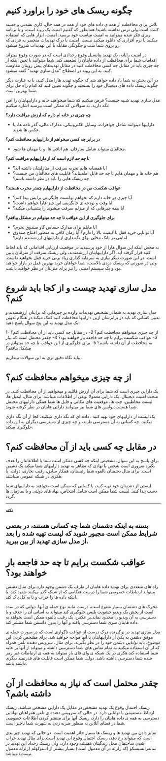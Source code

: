# چگونه ریسک های خود را براورد کنیم

تلاش برای محافظت از همه ی داده های خود از همه در همه حال، کاری نشدنی و خسته
کننده است.ولی ترس نداشته باشید! همانطور که گفتیم امنیت یک روند است، 
و با برنامه ریزی فکر شده میتوانید به امنیت مناسب خود برسید. امنیت، 
ابزار هایی که استفاده میکنید یا نرم افزاری که دانلود میکنید نیست.
امنیت با درک تهدیدات منحصر به فردی که رو بروی شما ست و چگونگی مقابله 
با این تهدیدات شروع میشود.

در امنیت رایانه، یک تهدید پتانسیل وقوع رخدادی است که در صورت وقوع میتواند 
اقدامات شما برای محافظت از داده هایتان را تضعیف کند. شما میتوانید با 
تعین اینکه از چه چیزی باید در مقابل چه کسی محافظت کنید در مقابل تهدیدهای 
پیش رویتان مقاومت کنید. به این روند در اصطلاح "مدل سازی تهدید" گفته میشود.

در این بخش به شما یاد داده خواهد شد که چگونه تهدید هارا مدل کنید، یا 
به عبارت دیگر چگونه ریسک داده های دیجیتال خود را بسنجید و چگونه تعیین 
کنید که کدام راه حل برای شما بهترین است.

مدل سازی تهدید شبیه چیست؟ فرض میکنیم که شما میخواهید خانه و داراییهایتان را
امن نگه دارید، به سوالاتی که ممکن است بپرسید اشاره میکنیم:

**چه چیزی در خانه ام دارم که ارزش مراقبت دارد؟**

- داراییها میتوانند شامل جواهرات، وسایل الکترونیکی، مدارک مالی، گذر نامه ها،
یا عکس ها شوند.

**در برابر چه کسی میخواهم از داراییهایم محافظت کنم؟**

- مخالفان میتواند شامل سارقان، هم اتاقی ها، و یا مهمان ها شود.

**تا چه حد لازم است که از داراییهایم مراقبت کنم؟** 

- آیا همسایه هایم تجربه سرقت از منازلشان داشته اند؟
- هم خانه ها و مهمان هایم تا چه حد قابل اطمیناند؟ قابلیت های مخالفان من 
چیست؟چه ریسک هایی را باید در نظر داشته باشم؟

**عواقب شکست من در محافظت از داراییهایم چقدر مخرب هستند؟** 

- آیا چیزی در خانه دارم که نخواهم توانست جایگزینی برایش پیدا کنم؟
- آیا وقت و بودجه ی جایگزینی این چیز هارا خواهم داشت؟
- آیا بیمه چیزهایی که از منزلم سرقت میشوند را پشتیبانی میکند؟

**برای جلوگیری از این عواقب تا چه حد میتوانم در مشکل بیافتم؟**

- آیا مایلم برای مدارک حساس گاو صندوق بخرم؟
- آیا توانایی خرید قفل با کیفیت بالا را دارم؟ آیا زمان کافی به منظور افتتاح 
صندوق امانتی در بانک محلی برای نگه داری از داراییهای ارزشمندم دارم؟

به محض اینکه این سوال هارا از خود پرسیدید در موقعیت ارزیابی اقداماتی 
که باید لحاظ کنید قرار گرفته اید. اگر داراییهایتان ارزشمندند، ولی 
ریسک سرقت از منزلتان پایین است، در این صورت دیگر نیازی به سرمایه گذاری زیاد 
برتی خرید قفل نخواهید داشت. ولی در صورتی که ریسک دزدی بالاست، شما خواهان خرید 
بهترین قفل در بازار خواهید بود و یک سیستم امنیتی را نیز برای منزلتان
در نظر خواهید داشت.

# مدل سازی تهدید چیست و از کجا باید شروع کنم؟

مدل سازی تهدید به شمادر تشخیص تهدیدات وارده بر چیزهایی که برایتان 
ارزشمندند و تعیین کسانی که باید در برابرشان ازین داراییها محافظت کنید
کمک میکند.در هنگام تدوین یک مدل تهدید به این پنج سوال پاسخ دهید:

1- از چه چیزی میخواهم محافظت کنم؟
2- در مقابل چه کسی باید از آن محافظت کنم؟
3- عواقب شکست برایم تا چه حد فاجعه بار خواهند بود؟
4- چقدر محتمل است که نیاز به محافظت از آن داشته باشم؟
5- برای جلوگیری از این عواقب تا چه حد میتوانم در مشکل بیافتم؟

بیاید نگاه دقیق تری به این سوالات بیندازیم.


# از چه چیزی میخواهم محافظت کنم؟

یک دارایی چیزی است که شما برای آن ارزش قائلید و میخواهید از آن محافظت کنید.
در مبحث امنیت دیجیتال، یک دارایی معمولا نوعی از اطلاعات میباشد.
برای مثال، ایمیل ها، لیست مخاطبین، چت ها، موقعیت های مکانی و فایل ها شما
همگی داراییهای محتمل شما هستند.دیوایس های شما نیز میتوانند دارایی هایتان در نظر 
گرفته شوند.

یک لیست از داراییهای خود تهیه کنید : داده ای که نگه داری میکنید،
کجا ار آن نگه داری میکنید، چه کسانی به آن دسترسی دارند، و چه چیزی 
از دسترسی دیگران به این داده جلوگیری میکند.

# در مقابل چه کسی باید از آن محافظت کنم؟

برای پاسخ به این سوال، تشخیص اینکه چه کسی ممکن است شما یا اطلاعاتتان را هدف بگیرد 
ضروری است.شخص یا نهادی که تظاهر به تهدید داراییهای شما میکند یک *دشمن* 
است. برای مثال دشمنان بالقوه شما رئیستان، همکار سابق، رقیب تجاری، دولت، 
یا هکری در شبکه عمومی میباشند.

لیستی از دشمنان خود تهیه کنید، یا کسانی که ممکن است بخواهند به داراییهای 
شما دست پیدا کنند. لیست شما ممکن است شامل اشخاص، نهاد های دولتی و یا 
سازمان ها گردد.

---
**نکته**

بسته به اینکه دشمنان شما چه کسانی هستند، در بعضی شرایط ممکن است 
مجبور شوید که لیست تهیه شده را بعد از مدل سازی تهدید از بین ببرید.
---

# عواقب شکست برایم تا چه حد فاجعه بار خواهند بود؟

راه های متعددی برای تهدید داده هایتان از طرف یک دشمن وجود دارد.برای
مثال دشمن میتواند ارتباطات خصوصی شما را درست هنگامی که از شبکه گذر میکنند
شنود کند، یا اینکه داده ها را خراب و یا به کل پاک کند.

محرک های دشمنان بسیار متنوع است، درست مانند نوع حمله ی آنها. دولتی که 
در سدد است از پخش یک ویدیو خشونت پلیس جلوگیری کند میتواند به آسانی 
آن را حذف و یا دسترسی به آن ویدیو را محدود نماید.بر عکس، یک رقیب بالقوه
ممکن است بخواهد به داده هایتان سری شما دسترسی یافته و آنها را بدون 
دانستن شما منتشر کند.

مدل سازی تهدید در برگیرنده درک درست از عواقب ناگواری است که در صورت حمله ی 
موفق دشمن به یکی از داراییهایتان با آنها مواجه خواهید شد.
برای مشخص کردن این موضوع، باید *توانایی* دشمن خود را در نظر بگیرید.
برای مثال، سرویس دهنده تلفن همراه که از آن استفاده میکنید به تمام تماس های
شما دسترسی داشته و میتواند از آنها بر علیه شما استفاده کند.هکری در یک 
شبکه ی وای فای باز میتواند به همه ی ارتباطات غیر رمز شده شما دسترسی
داشته باشد. دولت شما ممکن است قابلیت های قدرتمند دیگری داشته باشد.

# چقدر محتمل است که نیاز به محافظت از آن داشته باشم؟

*ریسک* احتمال وقوع یک تهدید مشخص در مقابل یک دارایی مشخص میباشد.
ریسک ارتباط مستقیمی با توانایی دارد. در حالی که سرویس دهنده ی تلفن 
همراهتان توانایی دسترسی به همه ی داده هایتان را دارد، ریسک آنها برای منتشر کردن 
اطلاعات خصوصی شما در فضای آنلاین به منظور ضزبه زدن به شهرت شما ناچیز است.

تمایز دادن بین تهدید ها و ریسک ها بسیار حائز اهمیت است. در حالی که تهدید 
چیز بدی است که میتواند رخ دهد، ریسک احتمال وقوع این تهدید است.برای 
مثال تهدید خراب شدن ساختمان محل زندگیتان همیشه وجود دارد، ولی ریسک 
رخداد این تهدید در سانفرانسیسکو (که زلزله در آن معمول است) بسیار بیشتر 
از استوکهلم (زلزله معمول نیست) میباشد.






















